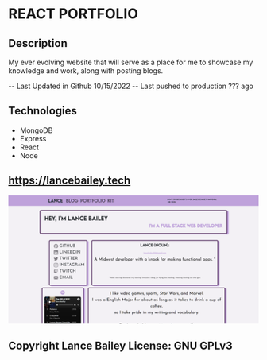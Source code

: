 # REACT PORTFOLIO

## Description

My ever evolving website that will serve as a place for me to showcase my knowledge and work, along with posting blogs.

-- Last Updated in Github 10/15/2022
-- Last pushed to production ??? ago

## Technologies
* MongoDB
* Express
* React
* Node

## https://lancebailey.tech

![Screenshot](./client/src/assets/portfolio.png)

## Copyright Lance Bailey License: GNU GPLv3
